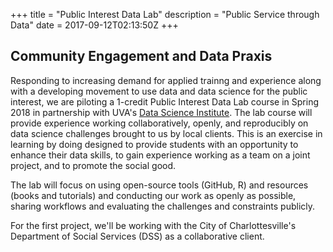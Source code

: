 +++
title = "Public Interest Data Lab"
description = "Public Service through Data"
date = 2017-09-12T02:13:50Z
+++

## Community Engagement and Data Praxis

Responding to increasing demand for applied trainng and experience along with a developing movement to use data and data science for the public interest, we are piloting a 1-credit Public Interest Data Lab course in Spring 2018 in partnership with UVA's [Data Science Institute](http://dsi.virginia.edu/). The lab course will provide experience working collaboratively, openly, and reproducibly on data science challenges brought to us by local clients. This is an exercise in learning by doing designed to provide students with an opportunity to enhance their data skills, to gain experience working as a team on a joint project, and to promote the social good. 

The lab will focus on using open-source tools (GitHub, R) and resources (books and tutorials) and conducting our work as openly as possible, sharing workflows and evaluating the challenges and constraints publicly.

For the first project, we'll be working with the City of Charlottesville's Department of Social Services (DSS) as a collaborative client. 
